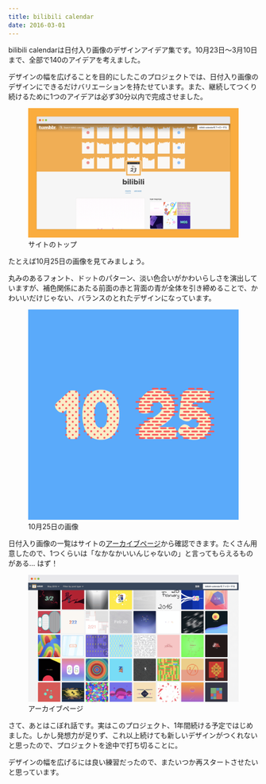 ```yaml
---
title: bilibili calendar
date: 2016-03-01
---
```


<p>bilibili calendarは日付入り画像のデザインアイデア集です。10月23日〜3月10日まで、全部で140のアイデアを考えました。</p>
<p>デザインの幅を広げることを目的にしたこのプロジェクトでは、日付入り画像のデザインにできるだけバリエーションを持たせています。また、継続してつくり続けるために1つのアイデアは必ず30分以内で完成させました。</p>
<figure class="figure">
  <div class="figure__image"><img alt="" class="figure__image__src" src="/assets/2016-03-01-bilibili-calendar/site.png"></div>
  <figcaption class="figure__caption">サイトのトップ</figcaption>
</figure>
<p>たとえば10月25日の画像を見てみましょう。</p>
<p>丸みのあるフォント、ドットのパターン、淡い色合いがかわいらしさを演出していますが、補色関係にあたる前面の赤と背面の青が全体を引き締めることで、かわいいだけじゃない、バランスのとれたデザインになっています。</p>
<figure class="figure">
  <div class="figure__image--skelton"><img alt="" class="figure__image__src" src="/assets/2016-03-01-bilibili-calendar/date.png"></div>
  <figcaption class="figure__caption">10月25日の画像</figcaption>
</figure>
<p>日付入り画像の一覧はサイトの<a href="https://bilibili-calendar.tumblr.com/archive">アーカイブページ</a>から確認できます。たくさん用意したので、1つくらいは「なかなかいいんじゃないの」と言ってもらえるものがある... はず！</p>
<figure class="figure">
  <div class="figure__image"><img alt="" class="figure__image__src" src="/assets/2016-03-01-bilibili-calendar/site-archive.png"></div>
  <figcaption class="figure__caption">アーカイブページ</figcaption>
</figure>
<p>さて、あとはこぼれ話です。実はこのプロジェクト、1年間続ける予定ではじめました。しかし発想力が足りず、これ以上続けても新しいデザインがつくれないと思ったので、プロジェクトを途中で打ち切ることに。</p>
<p>デザインの幅を広げるには良い練習だったので、またいつか再スタートさせたいと思っています。</p>
